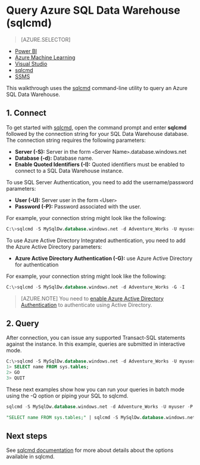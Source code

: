 <properties
   pageTitle="Query Azure SQL Data Warehouse (sqlcmd)| Microsoft Azure"
   description="Querying Azure SQL Data Warehouse with the sqlcmd Command-line Utility."
   services="sql-data-warehouse"
   documentationCenter="NA"
   authors="barbkess"
   manager="jhubbard"
   editor=""/>

<tags
   ms.service="sql-data-warehouse"
   ms.devlang="NA"
   ms.topic="get-started-article"
   ms.tgt_pltfrm="NA"
   ms.workload="data-services"
   ms.date="10/31/2016"
   ms.author="barbkess"/>

# Query Azure SQL Data Warehouse (sqlcmd)

> [AZURE.SELECTOR]
- [Power BI](sql-data-warehouse-get-started-visualize-with-power-bi.md)
- [Azure Machine Learning](sql-data-warehouse-get-started-analyze-with-azure-machine-learning.md)
- [Visual Studio](sql-data-warehouse-query-visual-studio.md)
- [sqlcmd](sql-data-warehouse-get-started-connect-sqlcmd.md) 
- [SSMS](sql-data-warehouse-query-ssms.md)

This walkthrough uses the [sqlcmd][] command-line utility to query an Azure SQL Data Warehouse.  

## 1. Connect

To get started with [sqlcmd][], open the command prompt and enter **sqlcmd** followed by the connection string for your SQL Data Warehouse database. The connection string requires the following parameters:

+ **Server (-S):** Server in the form `<`Server Name`>`.database.windows.net
+ **Database (-d):** Database name.
+ **Enable Quoted Identifiers (-I):** Quoted identifiers must be enabled to connect to a SQL Data Warehouse instance.

To use SQL Server Authentication, you need to add the username/password parameters:

+ **User (-U):** Server user in the form `<`User`>`
+ **Password (-P):** Password associated with the user.

For example, your connection string might look like the following:

```sql
C:\>sqlcmd -S MySqlDw.database.windows.net -d Adventure_Works -U myuser -P myP@ssword -I
```

To use Azure Active Directory Integrated authentication, you need to add the Azure Active Directory parameters:

+ **Azure Active Directory Authentication (-G):** use Azure Active Directory for authentication

For example, your connection string might look like the following:

```sql
C:\>sqlcmd -S MySqlDw.database.windows.net -d Adventure_Works -G -I
```

> [AZURE.NOTE] You need to [enable Azure Active Directory Authentication](sql-data-warehouse-authentication.md) to authenticate using Active Directory.

## 2. Query

After connection, you can issue any supported Transact-SQL statements against the instance.  In this example, queries are submitted in interactive mode.

```sql
C:\>sqlcmd -S MySqlDw.database.windows.net -d Adventure_Works -U myuser -P myP@ssword -I
1> SELECT name FROM sys.tables;
2> GO
3> QUIT
```

These next examples show how you can run your queries in batch mode using the -Q option or piping your SQL to sqlcmd.

```sql
sqlcmd -S MySqlDw.database.windows.net -d Adventure_Works -U myuser -P myP@ssword -I -Q "SELECT name FROM sys.tables;"
```

```sql
"SELECT name FROM sys.tables;" | sqlcmd -S MySqlDw.database.windows.net -d Adventure_Works -U myuser -P myP@ssword -I > .\tables.out
```

## Next steps

See [sqlcmd documentation][sqlcmd] for more about details about the options available in sqlcmd.

<!--Image references-->

<!--Article references-->

<!--MSDN references--> 
[sqlcmd]: https://msdn.microsoft.com/library/ms162773.aspx
[Azure portal]: https://portal.azure.com

<!--Other Web references-->
